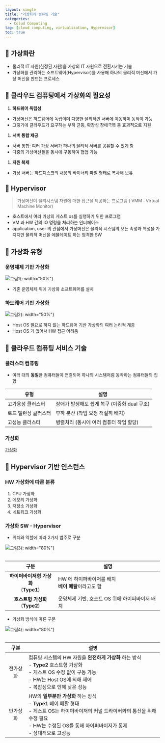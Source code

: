 ```yaml
---
layout: single
title: "가상화와 컴퓨팅 기술"
categories:
  - Colud Computing
tag: [cloud computing, virtualization, Hypervisor]
toc: true
---
```

## 🎁 가상화란
- 물리적 IT 자원(한정된 자원)을 가상의 IT 자원으로 전환시키는 기술
- 가상화를 관리하는 소프트웨어(Hypervisor)를 사용해 하나의 물리적 머신에서 가상 머신을 만드는 프로세스

## 🔔 클라우드 컴퓨팅에서 가상화의 필요성
1. **하드웨어 독립성**
  - 가상머신은 하드웨어에 독립이며 다양한 물리적인 서버에 이동하며 동작이 가능
  - 그렇기에 클라우드가 요구하는 부하 균등, 확장성 장애극복 등 효과적으로 지원
1. **서버 통합 제공**
  - 서버 통합: 여러 가상 서버가 하나의 물리적 서버를 공유할 수 있게 함
  - 다중의 가상머신들을 동시에 구동하여 협업 가능
1. **자원 복제**
  - 가상 서버는 하드디스크의 내용의 바이너리 파일 형태로 복사해 보유

## 🍫 Hypervisor
> 가상머신이 물리시스템 자원에 대한 접근을 제공하는 프로그램 ( VMM : Virtual Machine Monitor)

- 호스트에서 여러 가상의 게스트 os를 실행하기 위한 프로그램
- VM 과 HW 간의 IO 명령을 처리하는 인터페이스
- application, user 의 관점에서 가상머신은 물리적 시스템의 모든 속성과 특성을 가지지만 물리적 머신을 에뮬레이트 하는 엄격한 SW

## 🍡 가상화 유형
### 운영체제 기반 가상화

![그림1](https://user-images.githubusercontent.com/70616579/161076477-c67d34cd-1f2e-401a-b19e-d58bd2ac644e.png){: width="50%"}

- 기존 운영체제 위에 가상화 소프트웨어를 설치

### 하드웨어 기반 가상화
![그림2](https://user-images.githubusercontent.com/70616579/161077009-35edb203-bf04-4937-aa5e-d4f9b6008757.png){: width="50%"}
- Host OS 필요로 하지 않는 하드웨어 기반 가상화의 여러 논리적 계층
- Host OS 가 없어서 HW 접근 어려움

## 🌌 클라우드 컴퓨팅 서비스 기술

### 클러스터 컴퓨팅
- 여러 대의 **동일**한 컴퓨터들이 연결되어 하나의 시스템처럼 동작하는 컴퓨터들의 집합

|유형|설명|
|---|---|
| 고가용성 클러스터 | 장애가 발생해도 쉽게 복구 (이중화 dual 구조)|
| 로드 밸런싱 클러스터 | 부하 분산 (작업 요청 적절히 배치)
| 고성능 클러스터|병렬처리 (동시에 여러 컴퓨터 작업 할당)|

### 가상화
[가상화](#가상화란)

## 🧷 Hypervisor 기반 인스턴스
### HW 가상화에 따른 분류
1. CPU 가상화 
1. 메모리 가상화
1. 저장소 가상화
1. 네트워크 가상화

### 가상화 SW - Hypervisor
- 위치와 역할에 따라 2가지 범주로 구분

![그림3](https://user-images.githubusercontent.com/70616579/161083930-a5247db9-2ecc-4cc4-9754-ae350e990d71.png){: width="80%"}
<br/>
<br/>

|구분|설명|
|:---:|---|
| **하이퍼바이저형 가상화**<br/>(**Type1**) | HW 에 하이퍼바이저를 배치<br/>**베이 메탈**이라고도 함|
| **호스트형 가상화**<br/>(**Type2**) | 운영체제 기반, 호스트 OS 위에 하이퍼바이저 배치|

- 가상화 방식에 따른 구분

![그림4](https://user-images.githubusercontent.com/70616579/161086619-30746579-a340-46b6-9ad8-f09502b9ffc4.png){: width="80%"}
<br/>
<br/>

|구분|설명|
|:---:|---|
| 전가상화 | 컴퓨팅 시스템의 HW 자원을 **완전하게 가상화** 하는 방식<br/>- **Type2** 호스트형 가상화<br/>- 게스트 OS 수정 없이 구동 가능<br/>- HW는 Host OS에 의해 제어<br/>- 복잡성으로 인해 낮은 성능|
| 반가상화 | HW의 **일부분만 가상화** 하는 방식<br/>- **Type1** 베이 메탈 형태<br/>- 게스트 OS는 하이퍼바이저의 커널 드라이버와의 통신을 위해 수정 필요<br/>- HW는 수정된 OS를 통해 하이퍼바이저가 통제<br/>- 상대적으로 고성능|